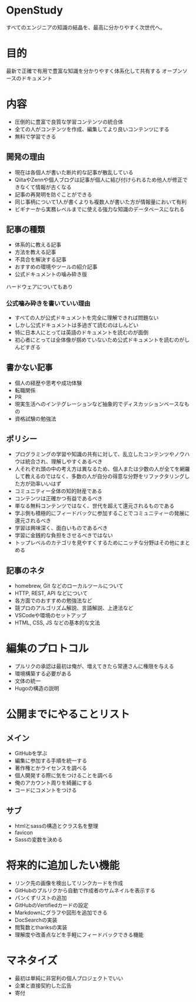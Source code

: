 # OpenStudy

すべてのエンジニアの知識の結晶を、最高に分かりやすく次世代へ。

# 目的

最新で正確で有用で豊富な知識を分かりやすく体系化して共有する
オープンソースのドキュメント

# 内容

- 圧倒的に豊富で良質な学習コンテンツの統合体
- 全ての人がコンテンツを作成、編集してより良いコンテンツにする
- 無料で学習できる

## 開発の理由

- 現在は各個人が書いた断片的な記事が散乱している
- QiitaやZennや個人ブログは記事が個人に結び付けられるため他人が修正できなくて情報が古くなる
- 記事の再発明を防ぐことができる
- 同じ事柄について1人が書くよりも複数人が書いた方が情報量において有利
- ビギナーから実務レベルまでに使える強力な知識のデータベースになれる

## 記事の種類

- 体系的に教える記事
- 方法を教える記事
- 不具合を解決する記事
- おすすめの環境やツールの紹介記事
- 公式ドキュメントの噛み砕き版

ハードウェアについてもあり

###  公式噛み砕きを書いていい理由

- すべての人が公式ドキュメントを完全に理解できれば問題ない
- しかし公式ドキュメントは多過ぎて読むのはしんどい
- 特に日本人にとっては英語のドキュメントを読むのが面倒
- 初心者にとっては全体像が掴めていないため公式ドキュメントを読むのがしんどすぎる

## 書かない記事

- 個人の経歴や思考や成功体験
- 転職関係
- PR
- 現実生活へのインテグレーションなど抽象的でディスカッションベースなもの
- 資格試験の勉強法

## ポリシー

- プログラミングの学習や知識の共有に対して、乱立したコンテンツやノウハウは統合され、理解しやすくあるべき
- 人それぞれ頭の中の考え方は異なるため、個人または少数の人が全てを網羅して教えるのではなく、多数の人が自分の得意な分野をリファクタリングした方が効率いいはず
- コミュニティー全体の知的財産である
- コンテンツは正確かつ有益であるべき
- 単なる無料コンテンツではなく、世代を超えて還元されるものである
- 学ぶ側も積極的にフィードバックに参加することでコミュニティーの発展に還元されるべき
- 学習は興味深く、面白いものであるべき
- 学習に金銭的な負担をさせるべきではない
- トップレベルのカテゴリを見やすくするためにニッチな分野はその他にまとめる

## 記事のネタ

- homebrew, Git などのローカルツールについて
- HTTP, REST, API などについて
- 各方面でのおすすめの勉強法など
- 競プロのアルゴリズム解説、言語解説、上達法など
- VSCodeや環境のセットアップ
- HTML, CSS, JS などの基本的な文法

# 編集のプロトコル

- プルリクの承認は最初は俺が、増えてきたら常連さんに権限を与える
- 環境構築する必要がある
- 文体の統一
- Hugoの構造の説明

# 公開までにやることリスト

## メイン

- GitHubを学ぶ
- 編集に参加する手順を統一する
- 著作権とかライセンスを調べる
- 個人開発する際に気をつけることを調べる
- 俺のアカウント周りを綺麗にする
- コードにコメントをつける

## サブ

- htmlとsassの構造とクラス名を整理
- favicon
- Sassの変数を決める

# 将来的に追加したい機能

- リンク先の画像を検出してリンクカードを作成
- GitHubのプルリクから自動で作成者のサムネイルを表示する
- パンくずリストの追加
- GitHubのVertifiedカードの設定
- Markdownにグラフや図形を追加できる
- DocSearchの実装
- 閲覧数とthanksの実装
- 理解度や改善点などを手軽にフィードバックできる機能

# マネタイズ

- 最初は単純に非営利の個人プロジェクトでいい
- 企業と直接契約した広告
- 寄付